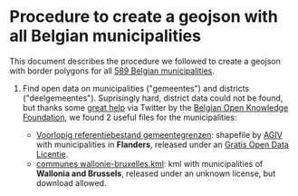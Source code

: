# Procedure to create a geojson with all Belgian municipalities

This document describes the procedure we followed to create a geojson with border polygons for all [589 Belgian municipalities](http://en.wikipedia.org/wiki/Municipalities_of_Belgium).

1. Find open data on municipalities ("gemeentes") and districts ("deelgemeentes"). Suprisingly hard, district data could not be found, but thanks some [great help](https://github.com/Datafable/power-shutdown-belgium/issues/1) via Twitter by the [Belgian Open Knowledge Foundation](http://okfn.be/), we found 2 useful files for the municipalities:

    * [Voorlopig referentiebestand gemeentegrenzen](http://www.geopunt.be/download?container=referentiebestand-gemeenten&title=Voorlopig%20referentiebestand%20gemeentegrenzen): shapefile by [AGIV](https://www.agiv.be/) with municipalities in **Flanders**, released under an [Gratis Open Data Licentie](http://www4wvg.vlaanderen.be/wvg/data/Documents/Gratis_Open_Data_Licentie.pdf).
    * [communes wallonie-bruxelles.kml](https://www.google.com/fusiontables/data?docid=1Kg6KwV_QzMBSd3ZKl6id6Bsosewwex-Ubrd75Sg#map:id=3): kml with municipalities of **Wallonia and Brussels**, released under an unknown license, but download allowed.
